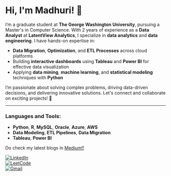 # Hi, I'm Madhuri! 👋

I’m a graduate student at **The George Washington University**, pursuing a Master's in Computer Science. With 2 years of experience as a **Data Analyst** at **LatentView Analytics**, I specialize in **data analytics** and **data engineering**. I have hands-on expertise in:

- **Data Migration**, **Optimization**, and **ETL Processes** across cloud platforms
- Building **interactive dashboards** using **Tableau** and **Power BI** for effective data visualization
- Applying **data mining**, **machine learning**, and **statistical modeling** techniques with **Python**

I’m passionate about solving complex problems, driving data-driven decisions, and delivering innovative solutions. Let's connect and collaborate on exciting projects! 🚀

---

### Languages and Tools:
- **Python**, **R**, **MySQL**, **Oracle**, **Azure**, **AWS**
- **Data Modeling**, **ETL Pipelines**, **Data Migration**
- **Tableau**, **Power BI**

Do check my latest blogs in [Medium!!](https://medium.com/@madhuriduvvuri15)

[![LinkedIn](https://img.shields.io/badge/LinkedIn-0077B5?style=for-the-badge&logo=linkedin&logoColor=white)](https://www.linkedin.com/in/madhuri-duvvuri/)  
[![LeetCode](https://img.shields.io/badge/LeetCode-FFA116?style=for-the-badge&logo=leetcode&logoColor=white)](https://leetcode.com/u/Madhuri9/)  
[![Gmail](https://img.shields.io/badge/Gmail-D14836?style=for-the-badge&logo=gmail&logoColor=white)](mailto:madhuriduvvuri.jobs@gmail.com)
